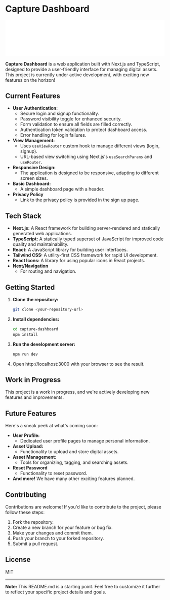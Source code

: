 # Capture Dashboard

![Capture Logo](/public/Capture.svg)

**Capture Dashboard** is a web application built with Next.js and TypeScript, designed to provide a user-friendly interface for managing digital assets. This project is currently under active development, with exciting new features on the horizon!

## Current Features

*   **User Authentication:**
    *   Secure login and signup functionality.
    *   Password visibility toggle for enhanced security.
    *   Form validation to ensure all fields are filled correctly.
    *   Authentication token validation to protect dashboard access.
    *   Error handling for login failures.
*   **View Management:**
    *   Uses `useViewRouter` custom hook to manage different views (login, signup).
    *   URL-based view switching using Next.js's `useSearchParams` and `useRouter`.
*   **Responsive Design:**
    *   The application is designed to be responsive, adapting to different screen sizes.
*   **Basic Dashboard:**
    *   A simple dashboard page with a header.
* **Privacy Policy**
    * Link to the privacy policy is provided in the sign up page.

## Tech Stack

*   **Next.js:** A React framework for building server-rendered and statically generated web applications.
*   **TypeScript:** A statically typed superset of JavaScript for improved code quality and maintainability.
*   **React:** A JavaScript library for building user interfaces.
*   **Tailwind CSS:** A utility-first CSS framework for rapid UI development.
*   **React Icons:** A library for using popular icons in React projects.
* **Next/Navigation**
    * For routing and navigation.

## Getting Started

1.  **Clone the repository:**

    ```bash
    git clone <your-repository-url>
    ```

2.  **Install dependencies:**

    ```bash
    cd capture-dashboard
    npm install
    ```

3.  **Run the development server:**

    ```bash
    npm run dev
    ```

4.  Open http://localhost:3000 with your browser to see the result.

## Work in Progress

This project is a work in progress, and we're actively developing new features and improvements.

## Future Features

Here's a sneak peek at what's coming soon:

*   **User Profile:**
    *   Dedicated user profile pages to manage personal information.
*   **Asset Upload:**
    *   Functionality to upload and store digital assets.
*   **Asset Management:**
    *   Tools for organizing, tagging, and searching assets.
* **Reset Password**
    * Functionality to reset password.
*   **And more!** We have many other exciting features planned.

## Contributing

Contributions are welcome! If you'd like to contribute to the project, please follow these steps:

1.  Fork the repository.
2.  Create a new branch for your feature or bug fix.
3.  Make your changes and commit them.
4.  Push your branch to your forked repository.
5.  Submit a pull request.

## License

MIT

---

**Note:** This README.md is a starting point. Feel free to customize it further to reflect your specific project details and goals.